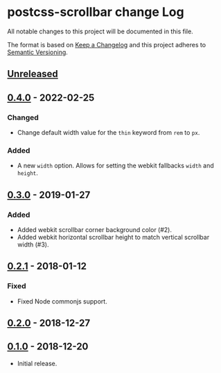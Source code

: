 # postcss-scrollbar change Log

All notable changes to this project will be documented in this file.

The format is based on [Keep a Changelog](http://keepachangelog.com/)
and this project adheres to [Semantic Versioning](http://semver.org/).

## [Unreleased]

## [0.4.0] - 2022-02-25
### Changed
  * Change default width value for the `thin` keyword from `rem` to `px`.

### Added
  * A new `width` option.
    Allows for setting the webkit fallbacks `width` and `height`.

## [0.3.0] - 2019-01-27
### Added
 * Added webkit scrollbar corner background color (#2).
 * Added webkit horizontal scrollbar height to match vertical scrollbar width (#3).

## [0.2.1] - 2018-01-12
### Fixed
  * Fixed Node commonjs support.

## [0.2.0] - 2018-12-27
## [0.1.0] - 2018-12-20
- Initial release.

[unreleased]: https://github.com/pascalduez/postcss-scrollbar/compare/0.4.0...HEAD
[0.4.0]: https://github.com/pascalduez/postcss-scrollbar/releases/tag/0.4.0
[0.3.0]: https://github.com/pascalduez/postcss-scrollbar/releases/tag/0.3.0
[0.2.1]: https://github.com/pascalduez/postcss-scrollbar/releases/tag/0.2.1
[0.2.0]: https://github.com/pascalduez/postcss-scrollbar/releases/tag/0.2.0
[0.1.0]: https://github.com/pascalduez/postcss-scrollbar/releases/tag/0.1.0

